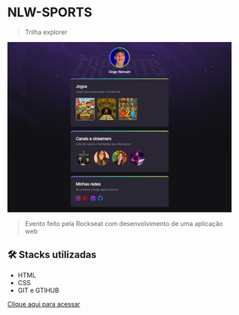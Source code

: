 # NLW-SPORTS
> Trilha explorer

![preview](./github/nlwimagem.png)

> Evento feito pela Rockseat com desenvolvimento de uma aplicação web


## 🛠️ Stacks utilizadas
- HTML
- CSS
- GIT e GTIHUB

[Clique aqui para acessar](https://diogonlwsports.netlify.app)
